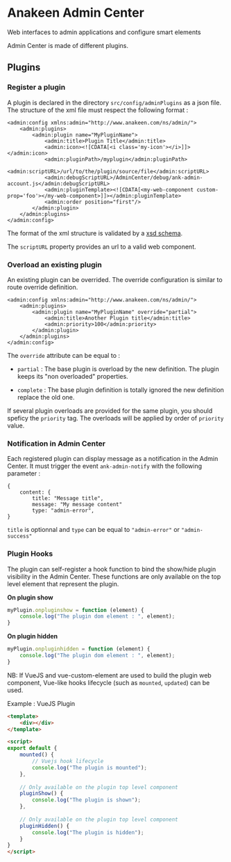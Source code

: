 # Anakeen Admin Center

Web interfaces to admin applications and configure smart elements

Admin Center is made of different plugins.

## Plugins
### Register a plugin
A plugin is declared in the directory `src/config/adminPlugins` as a json file.
The structure of the xml file must respect the following format :

```
<admin:config xmlns:admin="http://www.anakeen.com/ns/admin/">
    <admin:plugins>
        <admin:plugin name="MyPluginName">
            <admin:title>Plugin Title</admin:title>
            <admin:icon><![CDATA[<i class='my-icon'></i>]]></admin:icon>
            <admin:pluginPath>/myplugin</admin:pluginPath>
            <admin:scriptURL>/url/to/the/plugin/source/file</admin:scriptURL>
            <admin:debugScriptURL>/AdminCenter/debug/ank-admin-account.js</admin:debugScriptURL>
            <admin:pluginTemplate><![CDATA[<my-web-component custom-prop='foo'></my-web-component>]]></admin:pluginTemplate>
            <admin:order position="first"/>
        </admin:plugin>
    </admin:plugins>
</admin:config>
```  
The format of the xml structure is validated by a [xsd schema](ide/userAdminPlugin.xsd).

The `scriptURL` property provides an url to a valid web component.

### Overload an existing plugin

An existing plugin can be overrided. The override configuration is similar to route override definition.

```
<admin:config xmlns:admin="http://www.anakeen.com/ns/admin/">
    <admin:plugins>
        <admin:plugin name="MyPluginName" override="partial">
            <admin:title>Another Plugin title</admin:title>
            <admin:priority>100</admin:priority>
        </admin:plugin>
    </admin:plugins>
</admin:config>
```  

The `override` attribute can be equal to :

* `partial`
: The base plugin is overload by the new definition. The plugin keeps its "non overloaded" properties.

* `complete`
: The base plugin definition is totally ignored the new definition replace the old one.

If several plugin overloads are provided for the same plugin, you should speficy the `priority` tag.
The overloads will be applied by order of `priority` value. 

### Notification in Admin Center
Each registered plugin can display message as a notification in the Admin Center.
It must trigger the event `ank-admin-notify` with the following parameter :

```
{
    content: {
        title: "Message title",
        message: "My message content"
        type: "admin-error", 
}
```

`title` is optionnal and `type` can be equal to `"admin-error"` or `"admin-success"`

### Plugin Hooks

The plugin can self-register a hook function to bind the show/hide plugin visibility 
in the Admin Center. These functions are only available on the top level element that represent the plugin.

**On plugin show**
```javascript
myPlugin.onpluginshow = function (element) {
    console.log("The plugin dom element : ", element);
}
```

**On plugin hidden**
```javascript
myPlugin.onpluginhidden = function (element) {
    console.log("The plugin dom element : ", element);
}
```

NB: If VueJS and vue-custom-element are used to build the plugin web component, Vue-like hooks lifecycle (such as `mounted`, `updated`) can be used.

Example : VueJS Plugin 
```html
<template>
    <div></div>
</template>

<script>
export default {
    mounted() {
        // Vuejs hook lifecycle
        console.log("The plugin is mounted");
    },
    
    // Only available on the plugin top level component
    pluginShow() {
        console.log("The plugin is shown");
    },
    
    // Only available on the plugin top level component
    pluginHidden() {
        console.log("The plugin is hidden");
    }
}
</script>
```
